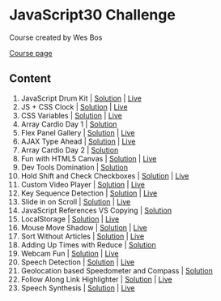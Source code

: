 # JavaScript30 Challenge

Course created by Wes Bos

[Course page](https://javascript30.com)

## Content

1. JavaScript Drum Kit | [Solution](https://github.com/annaindistress/javascript30challenge/tree/main/01-javascript-drum-kit) | [Live](https://abstracted-crowd.surge.sh)
2. JS + CSS Clock | [Solution](https://github.com/annaindistress/javascript30challenge/tree/main/02-js-and-css-clock) | [Live](https://pretty-middle.surge.sh)
3. CSS Variables | [Solution](https://github.com/annaindistress/javascript30challenge/tree/main/03-css-variables) | [Live](https://jazzy-crush.surge.sh)
4. Array Cardio Day 1 | [Solution](https://github.com/annaindistress/javascript30challenge/tree/main/04-array-cardio-day-1)
5. Flex Panel Gallery | [Solution](https://github.com/annaindistress/javascript30challenge/tree/main/05-flex-panel-gallery) | [Live](https://smooth-button.surge.sh)
6. AJAX Type Ahead | [Solution](https://github.com/annaindistress/javascript30challenge/tree/main/06-ajax-type-ahead) | [Live](https://standing-stretch.surge.sh)
7. Array Cardio Day 2 | [Solution](https://github.com/annaindistress/javascript30challenge/tree/main/07-array-cardio-day-2)
8. Fun with HTML5 Canvas | [Solution](https://github.com/annaindistress/javascript30challenge/tree/main/08-fun-with-html5-canvas) | [Live](https://incredible-show.surge.sh)
9. Dev Tools Domination | [Solution](https://github.com/annaindistress/javascript30challenge/tree/main/09-dev-tools-domination)
10. Hold Shift and Check Checkboxes | [Solution](https://github.com/annaindistress/javascript30challenge/tree/main/10-hold-shift-and-check-checkboxes) | [Live](https://spectacular-quiver.surge.sh)
11. Custom Video Player | [Solution](https://github.com/annaindistress/javascript30challenge/tree/main/11-custom-video-player) | [Live](https://habitual-airport.surge.sh)
12. Key Sequence Detection | [Solution](https://github.com/annaindistress/javascript30challenge/tree/main/12-key-sequence-detection) | [Live](https://caring-rake.surge.sh)
13. Slide in on Scroll | [Solution](https://github.com/annaindistress/javascript30challenge/tree/main/13-slide-in-on-scroll) | [Live](https://eatable-parent.surge.sh)
14. JavaScript References VS Copying | [Solution](https://github.com/annaindistress/javascript30challenge/tree/main/14-javascript-references-vs-copying)
15. LocalStorage | [Solution](https://github.com/annaindistress/javascript30challenge/tree/main/15-localstorage) | [Live](https://witty-scene.surge.sh)
16. Mouse Move Shadow | [Solution](https://github.com/annaindistress/javascript30challenge/tree/main/16-mouse-move-shadow) | [Live](https://clean-flight.surge.sh)
17. Sort Without Articles | [Solution](https://github.com/annaindistress/javascript30challenge/tree/main/17-sort-without-articles) | [Live](https://hapless-coat.surge.sh)
18. Adding Up Times with Reduce | [Solution](https://github.com/annaindistress/javascript30challenge/tree/main/18-adding-up-times-with-reduce)
19. Webcam Fun | [Solution](https://github.com/annaindistress/javascript30challenge/tree/main/19-webcam-fun) | [Live](https://far-beggar.surge.sh)
20. Speech Detection | [Solution](https://github.com/annaindistress/javascript30challenge/tree/main/20-speech-detection) | [Live](vigorous-smell.surge.sh)
21. Geolocation based Speedometer and Compass | [Solution](https://github.com/annaindistress/javascript30challenge/tree/main/21-geolocation)
22. Follow Along Link Highlighter | [Solution](https://github.com/annaindistress/javascript30challenge/tree/main/22-follow-along-link-highlighter) | [Live](tender-waste.surge.sh)
23. Speech Synthesis | [Solution](https://github.com/annaindistress/javascript30challenge/tree/main/23-speech-synthesis) | [Live](brasive-stitch.surge.sh)
